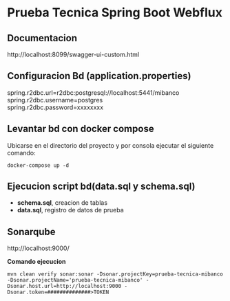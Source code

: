 # Prueba Tecnica Spring Boot Webflux

## Documentacion

http://localhost:8099/swagger-ui-custom.html

## Configuracion Bd (application.properties)

spring.r2dbc.url=r2dbc:postgresql://localhost:5441/mibanco<br>
spring.r2dbc.username=postgres<br>
spring.r2dbc.password=xxxxxxxx

## Levantar bd con docker compose

Ubicarse en el directorio del proyecto y por consola ejecutar el siguiente comando:

```
docker-compose up -d
```

## Ejecucion script bd(data.sql y schema.sql)

- **schema.sql**, creacion de tablas
- **data.sql**, registro de datos de prueba

## Sonarqube

http://localhost:9000/

**Comando ejecucion**

```
mvn clean verify sonar:sonar -Dsonar.projectKey=prueba-tecnica-mibanco -Dsonar.projectName='prueba-tecnica-mibanco' -Dsonar.host.url=http://localhost:9000 -Dsonar.token=##############>TOKEN
```
